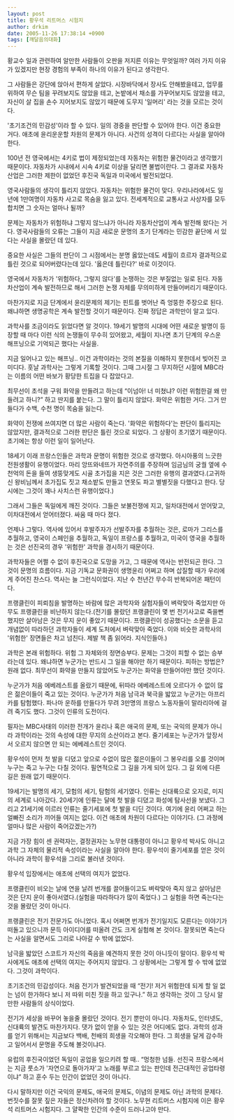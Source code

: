 ```yaml
---
layout: post
title: 황우석 리트머스 시험지
author: drkim
date: 2005-11-26 17:38:14 +0900
tags: [깨달음의대화]
---
```

황교수 일과 관련하여 알만한 사람들이 오판을 저지른 이유는 무엇일까? 여러 가지 이유가 있겠지만 현장 경험의 부족이 하나의 이유가 된다고 생각한다. 
  

  
그 사람들은 강단에 앉아서 편하게 살았다. 시장바닥에서 장사도 안해봤을테고, 업무를 위하여 무슨 팀을 꾸려보지도 않았을 테고, 논밭에서 채소를 가꾸어보지도 않았을 테고, 자신이 살 집을 손수 지어보지도 않았기 때문에 도무지 '일머리' 라는 것을 모르는 것이다. 
  

  
'초기조건의 민감성'이라 할 수 있다. 일의 경중을 판단할 수 있어야 한다. 이건 중요한 거다. 애초에 윤리운운할 차원의 문제가 아니다. 사건의 성격이 다르다는 사실을 알아야 한다. 
  

  
100년 전 영국에서는 4키로 법이 제정되었는데 자동차는 위험한 물건이라고 생각했기 때문이다. 자동차가 시내에서 시속 4키로 이상을 달리면 불법이란다. 그 결과로 자동차산업은 그러한 제한이 없었던 후진국 독일과 미국에서 발전되었다. 
  

  
영국사람들의 생각이 틀리지 않았다. 자동차는 위험한 물건이 맞다. 우리나라에서도 일년에 1만여명이 자동차 사고로 목숨을 잃고 있다. 전세계적으로 교통사고 사상자를 모두 합치면 그 숫자는 얼마나 될까?
  

  
문제는 자동차가 위험하냐 그렇지 않느냐가 아니라 자동차산업이 계속 발전해 왔다는 거다. 영국사람들의 오류는 그들이 지금 새로운 문명의 초기 단계라는 민감한 끝단에 서 있다는 사실을 몰랐던 데 있다. 
  

  
중요한 사실은 그들의 판단이 그 시점에서는 분명 옳았는데도 세월이 흐르자 결과적으로 틀린 것으로 되어버렸다는데 있다. '옳은데 틀린다?' 바로 이것이다. 
  

  
영국에서 자동차가 '위험하다, 그렇지 않다'를 논쟁하는 것은 부질없는 일로 된다. 자동차산업이 계속 발전하므로 해서 그러한 논쟁 자체를 무의미하게 만들어버리기 때문이다. 
  

  
마찬가지로 지금 단계에서 윤리문제의 제기는 핀트를 벗어난 즉 엉뚱한 주장으로 된다. 왜냐하면 생명공학은 계속 발전할 것이기 때문이다. 진짜 정답은 과학만이 알고 있다. 
  

  
과학사를 조금이라도 읽었다면 알 것이다. 19세기 발명의 시대에 어떤 새로운 발명이 등장할 때 마다 이런 식의 논쟁들이 무수히 있어왔고, 세월이 지나면 초기 단계의 우스운 해프닝으로 기억되곤 했다는 사실을.
  

  
지금 일어나고 있는 해프닝.. 이건 과학이라는 것의 본질을 이해하지 못한데서 빚어진 코미디다. 훗날 과학사는 그렇게 기록할 것이다. 그때 그시절 그 무지하던 시절에 MBC라는 이름의 어떤 바보가 황당한 트집을 다 잡았다고.
  

  
최무선이 초석을 구워 화약을 만들려고 하는데 “이넘아! 너 미쳤냐? 이런 위험한걸 왜 만들려고 하니?” 하고 딴지를 붙는다. 그 말이 틀리지 않았다. 화약은 위험한 거다. 그거 만들다가 수백, 수천 명이 목숨을 잃는다. 
  

  
화약이 전쟁에 쓰여지면 더 많은 사람이 죽는다. '화약은 위험하다'는 판단이 틀리지는 않았지만, 결과적으로 그러한 판단은 틀린 것으로 되었다. 그 상황이 초기였기 때문이다. 초기에는 항상 이런 일이 일어난다. 
  

  
18세기 이래 프랑스인들은 과학과 문명이 위험한 것으로 생각했다. 아시아풍의 느긋한 전원생활이 유행이었다. 마리 앙뜨와네뜨가 자연주의를 주장하며 임금님의 궁궐 옆에 수천억의 돈을 들여 생뚱맞게도 시골 초가집을 지은 것은 그러한 유행의 결과였다.(고귀하신 왕비님께서 초가집도 짓고 채소밭도 만들고 연못도 파고 별별짓을 다했다고 한다. 당시에는 그것이 꽤나 사치스런 유행이었다.) 
  

  
그래서 그들은 독일에게 깨진 것이다. 그들은 보불전쟁에 지고, 일차대전에서 얻어맞고, 이차대전에서 얻어터졌다. 싸움 때 마다 졌다. 
  

  
언제나 그렇다. 역사에 있어서 후발주자가 선발주자를 추월하는 것은, 로마가 그리스를 추월하고, 영국이 스페인을 추월하고, 독일이 프랑스를 추월하고, 미국이 영국을 추월하는 것은 선진국의 경우 '위험한' 과학을 경시하기 때문이다.
  

  
과학자들은 어쩔 수 없이 후진국으로 도망을 가고, 그 때문에 역사는 반전되곤 한다. 그것이 문명의 흐름이다. 지금 기독교 문화권이 생명윤리 어쩌고 하며 삽질할 때가 우리에게 주어진 찬스다. 역사는 늘 그런식이었다. 지난 수 천년간 무수히 반복되어온 패턴이다. 
  

  
프랭클린이 피뢰침을 발명하는 바람에 많은 과학자와 실험자들이 벼락맞아 죽었지만 아무도 프랭클린을 비난하지 않는다.(전기를 몰랐던 프랭클린이 몇 번 전기사고로 죽을뻔 했지만 살아남은 것은 무지 운이 좋았기 때문이다. 프랭클린이 성공했다는 소문을 듣고 개념없이 따라하던 과학자들이 세계 도처에서 벼락맞아 죽었다. 이와 비슷한 과학사의 '위험한' 장면들은 차고 넘친다. 제발 책 좀 읽어라. 지식인들아.)
  

  
과학은 본래 위험하다. 위험 그 자체와의 정면승부다. 문제는 그것이 피할 수 없는 승부라는데 있다. 왜냐하면 누군가는 반드시 그 일을 해야만 하기 때문이다. 피하는 방법은? 원래 없다. 최무선이 화약을 만들지 않았어도 누군가는 화약을 만들어야만 했던 것이다.
  

  
누군가가 처음 에베레스트를 올랐기 때문에, 뒤따라 에베레스트에 오르다가 수 없이 많은 젊은이들이 죽고 있는 것이다. 누군가가 처음 남극과 북극을 밟았고 누군가는 아프리카를 탐험했다. 파나마 운하를 만들다가 무려 3만명의 프랑스 노동자들이 말라리아에 걸려 죽기도 했다. 그것이 인류의 도전이다. 
  

  
필자는 MBC사태의 이러한 전개가 윤리나 혹은 애국의 문제, 또는 국익의 문제가 아니라 과학이라는 것의 속성에 대한 무지의 소산이라고 본다. 줄기세포는 누군가가 앞장서서 오르지 않으면 안 되는 에베레스트인 것이다. 
  

  
황우석이 먼저 첫 발을 디뎠고 앞으로 수없이 많은 젊은이들이 그 봉우리를 오를 것이며 누구는 죽고 누구는 다칠 것이다. 필연적으로 그 길을 가게 되어 있다. 그 길 외에 다른 길은 원래 없기 때문이다. 
  

  
19세기는 발명의 세기, 모험의 세기, 탐험의 세기였다. 인류는 신대륙으로 오지로, 미지의 세계로 나아갔다. 20세기에 인류는 달에 첫 발을 디뎠고 화성에 탐사선을 보냈다. 그리고 21세기에 이르러 인류는 줄기세포에 첫 발을 디딘 것이다. 여기에 윤리 어쩌고 하는 얼빠진 소리가 끼어들 여지는 없다. 이건 애초에 차원이 다르다는 이야기다. (그 과정에 얼마나 많은 사람이 죽어갔겠는가?)
  

  
지금 가장 힘이 센 권력자는, 결정권자는 노무현 대통령이 아니고 황우석 박사도 아니고 과학 그 자체의 물리적 속성이라는 사실을 알아야 한다. 황우석이 줄기세포를 얻은 것이 아니라 과학이 황우석을 그리로 불러낸 것이다. 
  

  
황우석 입장에서는 애초에 선택의 여지가 없었다. 
  

  
프랭클린이 비오는 날에 연을 날려 번개를 끌어들이고도 벼락맞아 죽지 않고 살아남은 것은 단지 운이 좋아서였다.(실험을 따라하다가 많이 죽었다.) 그 실험을 하면 죽는다는 것을 몰랐던 것이 아니다. 
  

  
프랭클린은 전기 전문가도 아니었다. 혹시 어쩌면 번개가 전기일지도 모른다는 이야기가 떠돌고 있으니까 문득 아이디어를 떠올려 간도 크게 실험해 본 것이다. 잘못되면 죽는다는 사실을 알면서도 그리로 나아갈 수 밖에 없었다. 
  

  
남극을 밟았던 스코트가 자신의 죽음을 예견하지 못한 것이 아니듯이 말이다. 황우석 박사에게도 애초에 선택의 여지는 주어지지 않았다. 그 상황에서는 그렇게 할 수 밖에 없었다. 그것이 과학이다. 
  

  
초기조건의 민감성이다. 처음 전기가 발견되었을 때 “전기! 저거 위험한데 되게 할 일 없는 넘이 한가하다 보니 저 따위 미친 짓을 하고 있구나.” 하고 생각하는 것이 그 당시 알만한 사람들의 상식이었다. 
  

  
전기가 세상을 바꾸어 놓을줄 몰랐던 것이다. 전기 뿐만이 아니다. 자동차도, 인터넷도, 신대륙의 발견도 마찬가지다. 댓가 없이 얻을 수 있는 것은 어디에도 없다. 과학의 성과를 얻기 위해서는 지금보다 백배, 천배의 희생을 각오해야 한다. 그 희생을 달게 감수하고 일어서서 문명을 주도해 볼것이냐다.
  

  
유럽의 후진국이었던 독일이 공업을 일으키려 할 때.. “멍청한 넘들. 선진국 프랑스에서는 지금 룻소가 '자연으로 돌아가자'고 노래를 부르고 있는 판인데 전근대적인 공업타령이냐” 하고 훈수 두는 인간이 없었던 것이 아니다.
  

  
다시 말하지만 이건 국익의 문제도, 애국의 문제도, 이념의 문제도 아닌 과학의 문제다. 번짓수를 잘못 짚은 자들은 정신차려야 할 것이다. 노무현 리트머스 시험지에 이은 황우석 리트머스 시험지다. 그 얄팍한 인간의 수준이 드러나고야 만다.